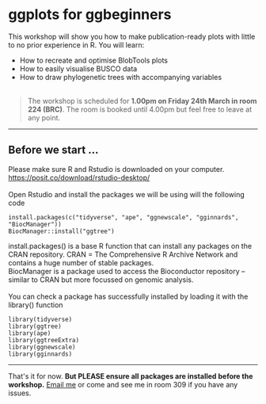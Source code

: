 # ggplots for ggbeginners

This workshop will show you how to make publication-ready plots with little to no prior experience in R. You will learn:
- How to recreate and optimise BlobTools plots
- How to easily visualise BUSCO data
- How to draw phylogenetic trees with accompanying variables
<br/><br/>
> The workshop is scheduled for **1.00pm on Friday 24th March in room 224 (BRC)**. The room is booked until 4.00pm but feel free to leave at any point. 
---
## Before we start ...
Please make sure R and Rstudio is downloaded on your computer.\
https://posit.co/download/rstudio-desktop/ 
<br/><br/>
Open Rstudio and install the packages we will be using will the following code
```
install.packages(c("tidyverse", "ape", "ggnewscale", "gginnards", "BiocManager"))
BiocManager::install("ggtree")
```
install.packages() is a base R function that can install any packages on the CRAN repository. CRAN = The Comprehensive R Archive Network and contains a huge number of stable packages.\
BiocManager is a package used to access the Bioconductor repository – similar to CRAN but more focussed on genomic analysis.
<br/><br/>
You can check a package has successfully installed by loading it with the library() function
```
library(tidyverse)
library(ggtree)
library(ape)
library(ggtreeExtra)
library(ggnewscale)
library(gginnards)
```
---
That's it for now. **But PLEASE ensure all packages are installed before the workshop.** [Email me](mailto:corey.holt@ubc.ca?subject=HELP%20ME,%20COREY) or come and see me in room 309 if you have any issues. 

